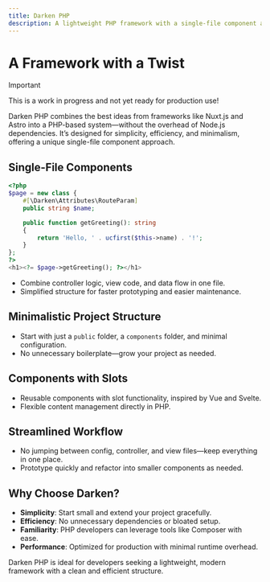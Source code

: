 ```yaml
---
title: Darken PHP
description: A lightweight PHP framework with a single-file component approach.
---
```


# A Framework with a Twist

> [!IMPORTANT]
> This is a work in progress and not yet ready for production use!

Darken PHP combines the best ideas from frameworks like Nuxt.js and Astro into a PHP-based system—without the overhead of Node.js dependencies. It’s designed for simplicity, efficiency, and minimalism, offering a unique single-file component approach.

## Single-File Components

```php
<?php
$page = new class {
    #[\Darken\Attributes\RouteParam]
    public string $name;

    public function getGreeting(): string
    {
        return 'Hello, ' . ucfirst($this->name) . '!';
    }
};
?>
<h1><?= $page->getGreeting(); ?></h1>
```

- Combine controller logic, view code, and data flow in one file.
- Simplified structure for faster prototyping and easier maintenance.

## Minimalistic Project Structure

- Start with just a `public` folder, a `components` folder, and minimal configuration.
- No unnecessary boilerplate—grow your project as needed.

## Components with Slots

- Reusable components with slot functionality, inspired by Vue and Svelte.
- Flexible content management directly in PHP.

## Streamlined Workflow

- No jumping between config, controller, and view files—keep everything in one place.
- Prototype quickly and refactor into smaller components as needed.

## Why Choose Darken?

- **Simplicity**: Start small and extend your project gracefully.
- **Efficiency**: No unnecessary dependencies or bloated setup.
- **Familiarity**: PHP developers can leverage tools like Composer with ease.
- **Performance**: Optimized for production with minimal runtime overhead.

Darken PHP is ideal for developers seeking a lightweight, modern framework with a clean and efficient structure.